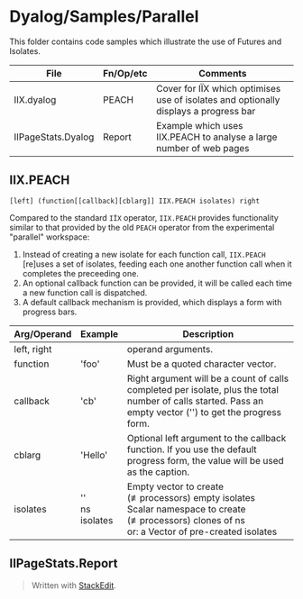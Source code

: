 Dyalog/Samples/Parallel
=======================

This folder contains code samples which illustrate the use of Futures and Isolates.

File              |Fn/Op/etc  |Comments             |
------------------|-----------|---------------------|
IIX.dyalog        |PEACH      |Cover for IÏX which optimises use of isolates and optionally displays a progress bar|
IIPageStats.Dyalog|Report     |Example which uses IIX.PEACH to analyse a large number of web pages|

IIX.PEACH
---------
`[left] (function[[callback][cblarg]] IIX.PEACH isolates) right`

Compared to the standard `IÏX` operator, `IIX.PEACH` provides functionality similar to that provided by the old `PEACH` operator from the experimental "parallel" workspace:

1. Instead of creating a new isolate for each function call, `IIX.PEACH` [re]uses a set of isolates, feeding each one another function call when it completes the preceeding one.
2. An optional callback function can be provided, it will be called each time a new function call is dispatched.
3. A default callback mechanism is provided, which displays a form with progress bars.

Arg/Operand   | Example      | Description          |
--------------|--------------|----------------------|
left, right   |              | operand arguments.    |
function      | 'foo'        | Must be a quoted character vector.
callback      | 'cb'         | Right argument will be a count of calls completed per isolate, plus the total number of calls started. Pass an empty vector ('') to get the progress form.|
cblarg        | 'Hello'   | Optional left argument to the callback function. If you use the default progress form, the value will be used as the caption.|
isolates      | ''<br>ns<br>isolates           | Empty vector to create (≢processors) empty isolates<br>Scalar namespace to create (≢processors) clones of ns<br>or: a Vector of pre-created isolates|

IIPageStats.Report
------------------



> Written with [StackEdit](https://stackedit.io/).
